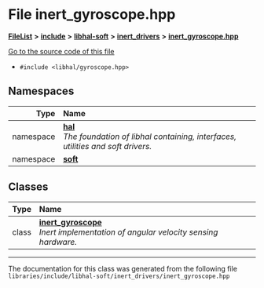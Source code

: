 

# File inert\_gyroscope.hpp



[**FileList**](files.md) **>** [**include**](dir_cba0faac6e93618a6e2539705915bd70.md) **>** [**libhal-soft**](dir_d4bad6877cf31bc2d39b696d7a305013.md) **>** [**inert\_drivers**](dir_140c0a66abe76384f84bfc7661372b14.md) **>** [**inert\_gyroscope.hpp**](inert__gyroscope_8hpp.md)

[Go to the source code of this file](inert__gyroscope_8hpp_source.md)



* `#include <libhal/gyroscope.hpp>`













## Namespaces

| Type | Name |
| ---: | :--- |
| namespace | [**hal**](namespacehal.md) <br>_The foundation of libhal containing, interfaces, utilities and soft drivers._  |
| namespace | [**soft**](namespacehal_1_1soft.md) <br> |


## Classes

| Type | Name |
| ---: | :--- |
| class | [**inert\_gyroscope**](classhal_1_1soft_1_1inert__gyroscope.md) <br>_Inert implementation of angular velocity sensing hardware._  |



















































------------------------------
The documentation for this class was generated from the following file `libraries/include/libhal-soft/inert_drivers/inert_gyroscope.hpp`

